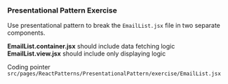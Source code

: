 ### Presentational Pattern Exercise

Use presentational pattern to break the `EmailList.jsx` file in two separate components.

**EmailList.container.jsx** should include data fetching logic
**EmailList.view.jsx** should include only displaying logic

Coding pointer
`src/pages/ReactPatterns/PresentationalPattern/exercise/EmailList.jsx`
